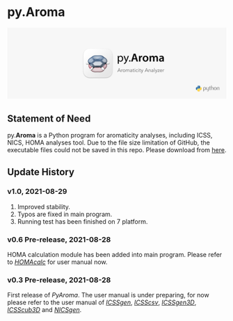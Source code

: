 # py.Aroma
![](pyAroma_rm.png)

## Statement of Need
py.**Aroma** is a Python program for aromaticity analyses, including ICSS, NICS, HOMA analyses tool. Due to the file size limitation of GitHub, the executable 
files could not be saved in this repo. Please download from [here](https://drive.google.com/drive/folders/1-EtvkVDkh5snZns4pKYs2QX1ddMZc1pt?usp=sharing).

## Update History
### v1.0, 2021-08-29
1. Improved stability.
2. Typos are fixed in main program.
3. Running test has been finished on 7 platform.

### v0.6 Pre-release, 2021-08-28
HOMA calculation module has been added into main program. Please refer to [*HOMAcalc*](https://github.com/wongzit/HOMAcalc) for user manual now.

### v0.3 Pre-release, 2021-08-28
First release of *PyAroma*. The user manual is under preparing, for now please refer to the user manual of [*ICSSgen*](https://github.com/wongzit/ICSSgen), [*ICSScsv*](https://github.com/wongzit/ICSScsv), [*ICSSgen3D*](https://github.com/wongzit/ICSSgen3D), [*ICSScub3D*](https://github.com/wongzit/ICSScub3D) and [*NICSgen*](https://github.com/wongzit/NICSgen).
